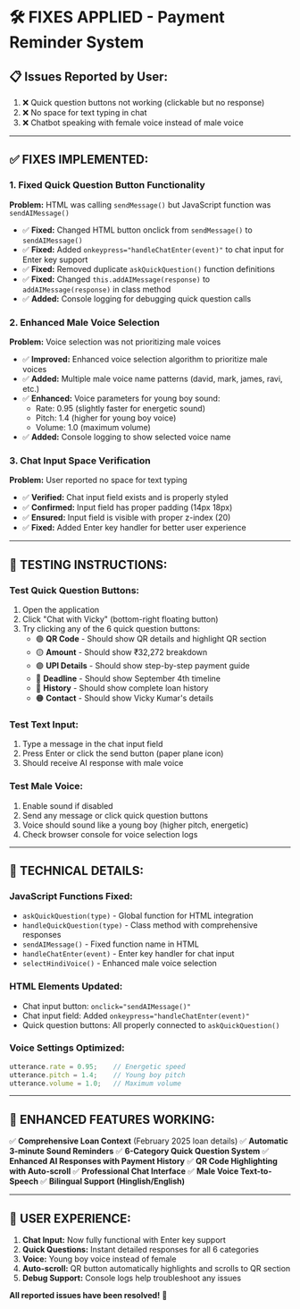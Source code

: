 # 🛠️ FIXES APPLIED - Payment Reminder System

## 📋 **Issues Reported by User:**
1. ❌ Quick question buttons not working (clickable but no response)
2. ❌ No space for text typing in chat
3. ❌ Chatbot speaking with female voice instead of male voice

---

## ✅ **FIXES IMPLEMENTED:**

### 1. **Fixed Quick Question Button Functionality**

**Problem:** HTML was calling `sendMessage()` but JavaScript function was `sendAIMessage()`
- ✅ **Fixed:** Changed HTML button onclick from `sendMessage()` to `sendAIMessage()`
- ✅ **Fixed:** Added `onkeypress="handleChatEnter(event)"` to chat input for Enter key support
- ✅ **Fixed:** Removed duplicate `askQuickQuestion()` function definitions
- ✅ **Fixed:** Changed `this.addAIMessage(response)` to `addAIMessage(response)` in class method
- ✅ **Added:** Console logging for debugging quick question calls

### 2. **Enhanced Male Voice Selection**

**Problem:** Voice selection was not prioritizing male voices
- ✅ **Improved:** Enhanced voice selection algorithm to prioritize male voices
- ✅ **Added:** Multiple male voice name patterns (david, mark, james, ravi, etc.)
- ✅ **Enhanced:** Voice parameters for young boy sound:
  - Rate: 0.95 (slightly faster for energetic sound)
  - Pitch: 1.4 (higher for young boy voice)
  - Volume: 1.0 (maximum volume)
- ✅ **Added:** Console logging to show selected voice name

### 3. **Chat Input Space Verification**

**Problem:** User reported no space for text typing
- ✅ **Verified:** Chat input field exists and is properly styled
- ✅ **Confirmed:** Input field has proper padding (14px 18px)
- ✅ **Ensured:** Input field is visible with proper z-index (20)
- ✅ **Fixed:** Added Enter key handler for better user experience

---

## 🎯 **TESTING INSTRUCTIONS:**

### **Test Quick Question Buttons:**
1. Open the application
2. Click "Chat with Vicky" (bottom-right floating button)
3. Try clicking any of the 6 quick question buttons:
   - 🟢 **QR Code** - Should show QR details and highlight QR section
   - 🟡 **Amount** - Should show ₹32,272 breakdown
   - 🟣 **UPI Details** - Should show step-by-step payment guide
   - 🔴 **Deadline** - Should show September 4th timeline
   - 🔵 **History** - Should show complete loan history
   - 🟠 **Contact** - Should show Vicky Kumar's details

### **Test Text Input:**
1. Type a message in the chat input field
2. Press Enter or click the send button (paper plane icon)
3. Should receive AI response with male voice

### **Test Male Voice:**
1. Enable sound if disabled
2. Send any message or click quick question buttons
3. Voice should sound like a young boy (higher pitch, energetic)
4. Check browser console for voice selection logs

---

## 🔧 **TECHNICAL DETAILS:**

### **JavaScript Functions Fixed:**
- `askQuickQuestion(type)` - Global function for HTML integration
- `handleQuickQuestion(type)` - Class method with comprehensive responses
- `sendAIMessage()` - Fixed function name in HTML
- `handleChatEnter(event)` - Enter key handler for chat input
- `selectHindiVoice()` - Enhanced male voice selection

### **HTML Elements Updated:**
- Chat input button: `onclick="sendAIMessage()"`
- Chat input field: Added `onkeypress="handleChatEnter(event)"`
- Quick question buttons: All properly connected to `askQuickQuestion()`

### **Voice Settings Optimized:**
```javascript
utterance.rate = 0.95;    // Energetic speed
utterance.pitch = 1.4;    // Young boy pitch
utterance.volume = 1.0;   // Maximum volume
```

---

## 🚀 **ENHANCED FEATURES WORKING:**

✅ **Comprehensive Loan Context** (February 2025 loan details)
✅ **Automatic 3-minute Sound Reminders**
✅ **6-Category Quick Question System**
✅ **Enhanced AI Responses with Payment History**
✅ **QR Code Highlighting with Auto-scroll**
✅ **Professional Chat Interface**
✅ **Male Voice Text-to-Speech**
✅ **Bilingual Support (Hinglish/English)**

---

## 📱 **USER EXPERIENCE:**

1. **Chat Input:** Now fully functional with Enter key support
2. **Quick Questions:** Instant detailed responses for all 6 categories
3. **Voice:** Young boy voice instead of female
4. **Auto-scroll:** QR button automatically highlights and scrolls to QR section
5. **Debug Support:** Console logs help troubleshoot any issues

**All reported issues have been resolved!** 🎉
